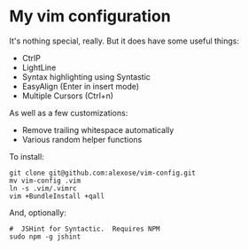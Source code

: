 # My vim configuration

It's nothing special, really.  But it does have some useful things:

+ CtrlP
+ LightLine
+ Syntax highlighting using Syntastic
+ EasyAlign (Enter in insert mode)
+ Multiple Cursors (Ctrl+n)

As well as a few customizations:

+ Remove trailing whitespace automatically
+ Various random helper functions

To install:

    git clone git@github.com:alexose/vim-config.git
    mv vim-config .vim
    ln -s .vim/.vimrc
    vim +BundleInstall +qall

And, optionally:

    #  JSHint for Syntactic.  Requires NPM
    sudo npm -g jshint
